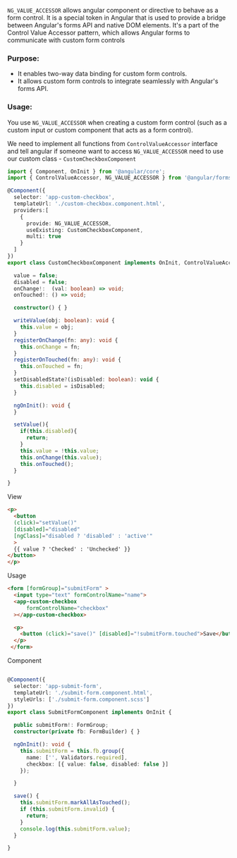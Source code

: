 `NG_VALUE_ACCESSOR` allows angular component or directive to behave as a form control. It is a special token in Angular that is used to provide a bridge between Angular's forms API and native DOM elements. It's a part of the Control Value Accessor pattern, which allows Angular forms to communicate with custom form controls

### Purpose:
* It enables two-way data binding for custom form controls.
* It allows custom form controls to integrate seamlessly with Angular's forms API.

### Usage:
You use `NG_VALUE_ACCESSOR` when creating a custom form control (such as a custom input or custom component that acts as a form control).


We need to implement all functions from `ControlValueAccessor` interface and tell angular if someone want to access `NG_VALUE_ACCESSOR` need to use our custom class - `CustomCheckboxComponent`

```typescript
import { Component, OnInit } from '@angular/core';
import { ControlValueAccessor, NG_VALUE_ACCESSOR } from '@angular/forms'

@Component({
  selector: 'app-custom-checkbox',
  templateUrl: './custom-checkbox.component.html',
  providers:[
    {
      provide: NG_VALUE_ACCESSOR,
      useExisting: CustomCheckboxComponent,
      multi: true
    }
  ]
})
export class CustomCheckboxComponent implements OnInit, ControlValueAccessor {

  value = false;
  disabled = false;
  onChange!:  (val: boolean) => void;
  onTouched!: () => void;

  constructor() { }

  writeValue(obj: boolean): void {
    this.value = obj;
  }
  registerOnChange(fn: any): void {
    this.onChange = fn;
  }
  registerOnTouched(fn: any): void {
    this.onTouched = fn;
  }
  setDisabledState?(isDisabled: boolean): void {
    this.disabled = isDisabled;
  }

  ngOnInit(): void {
  }

  setValue(){
    if(this.disabled){
      return;
    }
    this.value = !this.value;
    this.onChange(this.value);
    this.onTouched();
  }

}
```
View
```html
<p>
  <button
  (click)="setValue()"
  [disabled]="disabled"
  [ngClass]="disabled ? 'disabled' : 'active'"
  >
  {{ value ? 'Checked' : 'Unchecked' }}
</button>
</p>

```

Usage

```html
<form [formGroup]="submitForm" >
  <input type="text" formControlName="name">
  <app-custom-checkbox 
      formControlName="checkbox"
  ></app-custom-checkbox>

  <p>
    <button (click)="save()" [disabled]="!submitForm.touched">Save</button>
  </p>
 </form>
```
Component
```typescript

@Component({
  selector: 'app-submit-form',
  templateUrl: './submit-form.component.html',
  styleUrls: ['./submit-form.component.scss']
})
export class SubmitFormComponent implements OnInit {

  public submitForm!: FormGroup;
  constructor(private fb: FormBuilder) { }

  ngOnInit(): void {
    this.submitForm = this.fb.group({
      name: ['', Validators.required],
      checkbox: [{ value: false, disabled: false }]
    });

  }

  save() {
    this.submitForm.markAllAsTouched();
    if (this.submitForm.invalid) {
      return;
    }
    console.log(this.submitForm.value);
  }

}
```
